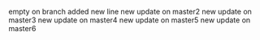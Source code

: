 empty on branch
added new line
new update on master2
new update on master3
new update on master4
new update on master5
new update on master6
